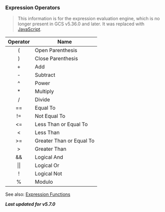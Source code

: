 ### Expression Operators

> This information is for the expression evaluation engine, which is no longer present in GCS v5.36.0 and later. It was
> replaced with [JavaScript](./Scripting.md).

| Operator | Name                     |
|:--------:| ------------------------ |
| (        | Open Parenthesis         |
| )        | Close Parenthesis        |
| +        | Add                      |
| -        | Subtract                 |
| ^        | Power                    |
| *        | Multiply                 |
| /        | Divide                   |
| ==       | Equal To                 |
| !=       | Not Equal To             |
| <=       | Less Than or Equal To    |
| <        | Less Than                |
| >=       | Greater Than or Equal To |
| >        | Greater Than             |
| &&       | Logical And              |
| \|\|     | Logical Or               |
| !        | Logical Not              |
| %        | Modulo                   |

See also: [Expression Functions](./Expression%20Functions.md)

***Last updated for v5.7.0***
